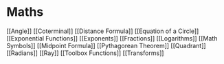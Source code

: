
# Maths

[[Angle]]
[[Coterminal]]
[[Distance Formula]]
[[Equation of a Circle]]
[[Exponential Functions]]
[[Exponents]]
[[Fractions]]
[[Logarithms]]
[[Math Symbols]]
[[Midpoint Formula]]
[[Pythagorean Theorem]]
[[Quadrant]]
[[Radians]]
[[Ray]]
[[Toolbox Functions]]
[[Transforms]]
